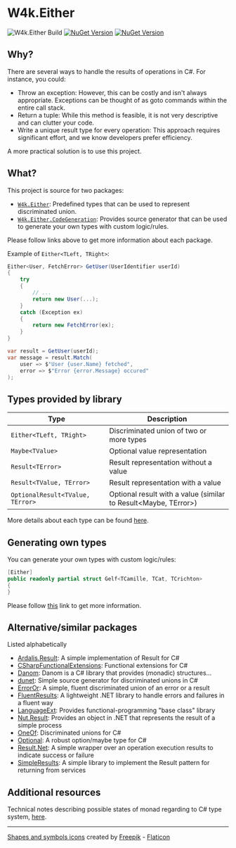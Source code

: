 # W4k.Either

![W4k.Either Build](https://github.com/wdolek/w4k-either/workflows/Build%20and%20test/badge.svg) 
[![NuGet Version](https://img.shields.io/nuget/v/W4k.Either?label=W4k.Either)](https://www.nuget.org/packages/W4k.Either)
[![NuGet Version](https://img.shields.io/nuget/v/W4k.Either.CodeGeneration?label=W4k.Either.CodeGeneration)](https://www.nuget.org/packages/W4k.Either.CodeGeneration)

## Why?

There are several ways to handle the results of operations in C#. For instance, you could:

- Throw an exception: However, this can be costly and isn't always appropriate. Exceptions can be thought of as goto commands within the entire call stack.
- Return a tuple: While this method is feasible, it is not very descriptive and can clutter your code.
- Write a unique result type for every operation: This approach requires significant effort, and we know developers prefer efficiency.

A more practical solution is to use this project.

## What?

This project is source for two packages:

- [`W4k.Either`](src/W4k.Either): Predefined types that can be used to represent discriminated union.
- [`W4k.Either.CodeGeneration`](src/W4k.Either.CodeGeneration): Provides source generator that can be used to generate your own types with custom logic/rules.

Please follow links above to get more information about each package.

Example of `Either<TLeft, TRight>`:

```csharp
Either<User, FetchError> GetUser(UserIdentifier userId)
{
    try
    {
        // ...
        return new User(...);
    }
    catch (Exception ex)
    {
        return new FetchError(ex);
    }
}
```
```csharp
var result = GetUser(userId);
var message = result.Match(
    user => $"User {user.Name} fetched",
    error => $"Error {error.Message} occured"
);
```

## Types provided by library

| Type                             | Description                                                             |
|----------------------------------|-------------------------------------------------------------------------|
| `Either<TLeft, TRight>`          | Discriminated union of two or more types                                |
| `Maybe<TValue>`                  | Optional value representation                                           |
| `Result<TError>`                 | Result representation without a value                                   |
| `Result<TValue, TError>`         | Result representation with a value                                      |
| `OptionalResult<TValue, TError>` | Optional result with a value (similar to Result<Maybe<TValue>, TError>) |

More details about each type can be found [here](./src/W4k.Either/README.md).

## Generating own types

You can generate your own types with custom logic/rules:

```csharp
[Either]
public readonly partial struct Gelf<TCamille, TCat, TCrichton>
{
}
```

Please follow [this](./src/W4k.Either.CodeGeneration/README.md) link to get more information.

## Alternative/similar packages

Listed alphabetically

- [Ardalis.Result](https://github.com/ardalis/result): A simple implementation of Result for C#
- [CSharpFunctionalExtensions](https://github.com/vkhorikov/CSharpFunctionalExtensions/): Functional extensions for C#
- [Danom](https://github.com/pimbrouwers/Danom): Danom is a C# library that provides (monadic) structures...
- [dunet](https://github.com/domn1995/dunet): Simple source generator for discriminated unions in C#
- [ErrorOr](https://github.com/amantinband/error-or): A simple, fluent discriminated union of an error or a result
- [FluentResults](https://github.com/altmann/FluentResults): A lightweight .NET library to handle errors and failures in a fluent way
- [LanguageExt](https://github.com/louthy/language-ext): Provides functional-programming "base class" library
- [Nut.Result](https://github.com/Archway-SharedLib/Nut.Results): Provides an object in .NET that represents the result of a simple process
- [OneOf](https://github.com/mcintyre321/OneOf): Discriminated unions for C#
- [Optional](https://github.com/nlkl/Optional): A robust option/maybe type for C#
- [Result.Net](https://github.com/YoussefSell/Result.Net): A simple wrapper over an operation execution results to indicate success or failure
- [SimpleResults](https://github.com/MrDave1999/SimpleResults): A simple library to implement the Result pattern for returning from services

## Additional resources

Technical notes describing possible states of monad regarding to C# type system, [here](./docs/notes.md).

---

[Shapes and symbols icons](https://www.flaticon.com/free-icons/shapes-and-symbols) created by [Freepik](https://www.flaticon.com/authors/freepik) - [Flaticon](https://www.flaticon.com/)
